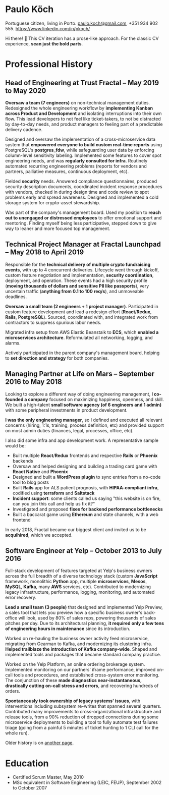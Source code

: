 # Paulo Köch
Portuguese citizen, living in Porto. paulo.koch@gmail.com, +351 934 902 555. <https://www.linkedin.com/in/pkoch/>

Hi there! 👋 This CV iteration has a prose-like approach. For the classic CV experience, **scan just the bold parts**.

# Professional History

## Head of Engineering at Trust Fractal – May 2019 to May 2020
**Oversaw a team (7 engineers)** on non-technical management duties. Redesigned the whole engineering workflow by **implementing Kanban across Product and Development** and isolating interruptions into their own flow. This lead developers to not feel like ticket-takers, to not be distracted by day-to-day needs, and product managers to feeling part of a predictable delivery cadence.

Designed and oversaw the implementation of a cross-microservice data system that **empowered everyone to build custom real-time reports** using PostgreSQL's **postgres_fdw**, while safeguarding user data by enforcing column-level sensitivity labeling. Implemented some features to cover spot engineering needs, and was **regularly consulted for infra**. Routinely automated recurring engineering problems (reports for vendors and partners, palliative measures, continuous deployment, etc).

Fielded **security** needs. Answered compliance questionnaires, produced security description documents, coordinated incident response procedures with vendors, checked in during design time and code review to spot problems early and spread awareness. Designed and implemented a cold storage system for crypto-asset stewardship.

Was part of the company's management board. Used my position to **reach out to unengaged or distressed employees** to offer emotional support and mentoring. Finding myself being less participative, stepped down to give way to leaner and more focused top management.

## Technical Project Manager at Fractal Launchpad – May 2018 to April 2019
Responsible for the **technical delivery of multiple crypto fundraising events**, with up to 4 concurrent deliveries. Lifecycle went through kickoff, custom feature negotiation and implementation, **security coordination**, deployment, and operation. These events had a high security profile (**moving thousands of dollars and sensitive PII like passports**), very uncertain traffic (**anything from 0.1 to 100 req/s**), and unmoveable deadlines.

**Oversaw a small team (2 engineers + 1 project manager)**. Participated in custom feature development and lead a redesign effort (**React**/**Redux**, **Rails**, **PostgreSQL**). Sourced, coordinated with, and integrated work from contractors to suppress spurious labor needs.

Migrated infra setup from AWS Elastic Beanstalk to **ECS**, which **enabled a microservices architecture**. Reformulated all networking, logging, and alarms.

Actively participated in the parent company's management board, helping to **set direction and strategy** for both companies.

## Managing Partner at Life on Mars – September 2016 to May 2018
Looking to explore a different way of doing engineering management, **I co-founded a company** focused on maximizing happiness, openness, and skill. We built a high-talent **small software agency (of 6 engineers and 1 admin)** with some peripheral investments in product development.

**I was the only engineering manager**, so I defined and executed all relevant concerns (hiring, 1:1s, training,  process definition, etc) and provided support on most admin duties (finances, legal, processes, office, etc).

I also did some infra and app development work. A representative sample would be:
* Built multiple **React**/**Redux** frontends and respective **Rails** or **Phoenix** backends
* Oversaw and helped designing and building a trading card game with **React Native** and **Phoenix**
* Designed and built a **WordPress plugin** to sync entries from a no-code tool to blog posts
* Built **Rails** app for ALS patient prognosis, with **HIPAA-compliant infra**, codified using **terraform** and **Saltstack**
* **Incident support**: some clients called us saying "this website is on fire, can you join this call and help us fix it?"
* Investigated and proposed **fixes for backend performance bottlenecks**
* Built a baccarat game using **Ethereum** and state channels, with a web frontend

In early 2018, Fractal became our biggest client and invited us to be **acquihired**, which we accepted.

## Software Engineer at Yelp – October 2013 to July 2016
Full-stack development of features targeted at Yelp's business owners across the full breadth of a diverse technology stack (custom **JavaScript** framework, monolithic **Python** app, multiple **microservices**, **Mesos**, **MySQL**, **Kafka**, many **AWS** services, etc). Contributed to modernizing legacy infrastructure, performance, logging, monitoring, and automated error recovery.

**Lead a small team (3 people)** that designed and implemented Yelp Preview, a sales tool that lets you preview how a specific business owner's back-office will look, used by 80% of sales reps, powering thousands of sales pitches per day. Due to its architectural planning, **it required only a few tens of engineering hours in maintenance** since its introduction.

Worked on re-hauling the business owner activity feed microservice, migrating from Gearman to Kafka, and modernizing its clustering infra. **Helped trailblaze the introduction of Kafka company-wide**. Shaped and implemented tools and packages that became standard company practice.

Worked on the Yelp Platform, an online ordering brokerage system. Implemented monitoring on our partners' iframe performance, improved on-call tools and procedures, and established cross-system error monitoring. The conjunction of these **made diagnostics near-instantaneous, drastically cutting on-call stress and errors**, and recovering hundreds of orders.

**Spontaneously took ownership of legacy systems' issues**, with interventions including subsystem re-writes that spanned several quarters. Contributed many improvements to cross-organizational infrastructure and release tools, from a 90% reduction of dropped connections during some microservice deployments to building a tool to fully automate test failures triage (going from a painful 5 minutes of ticket hunting to 1 CLI call for the whole run).

Older history is on [another page](older_history.md).

# Education
* Certified Scrum Master, May 2010
* MSc equivalent in Software Engineering (LEIC, FEUP), September 2002 to October 2007
